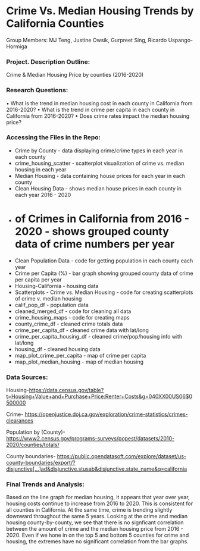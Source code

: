 # Crime Vs. Median Housing Trends by California Counties

Group Members: MJ Teng, Justine Owsik, Gurpreet Sing, Ricardo Uspango- Hormiga

### Project. Description Outline: 

Crime & Median Housing Price by counties (2016-2020)

### Research Questions:

•	What is the trend in median housing cost in each county in California from 2016-2020? 
•	What is the trend in crime per capita in each county in California from 2016-2020?
•	Does crime rates impact the median housing price?

### Accessing the Files in the Repo:
- Crime by County - data displaying crime/crime types in each year in each county
- crime_housing_scatter - scatterplot visualization of crime vs. median housing in each year
- Median Housing - data containing house prices for each year in each county
- Clean Housing Data - shows median house prices in each county in each year 2016 - 2020
- # of Crimes in California from 2016 - 2020 - shows grouped county data of crime numbers per year
- Clean Population Data - code for getting population in each county each year
- Crime per Capita (%) - bar graph showing grouped county data of crime per capita per year
- Housing-California - housing data
- Scatterplots - Crime vs. Median Housing - code for creating scatterplots of crime v. median housing
- calif_pop_df - population data
- cleaned_merged_df - code for cleaning all data
- crime_housing_maps - code for creating maps
- county_crime_df - cleaned crime totals data
- crime_per_capita_df - cleaned crime data with lat/long
- crime_per_capita_housing_df - cleaned crime/pop/housing info with lat/long
- housing_df - cleaned housing data
- map_plot_crime_per_capita - map of crime per capita
- map_plot_median_housing - map of median housing


### Data Sources: 

Housing-https://data.census.gov/table?t=Housing+Value+and+Purchase+Price:Renter+Costs&g=040XX00US06$0500000

Crime- 
https://openjustice.doj.ca.gov/exploration/crime-statistics/crimes-clearances

Population by (County)-  
https://www2.census.gov/programs-surveys/popest/datasets/2010-2020/counties/totals/

County boundaries-
https://public.opendatasoft.com/explore/dataset/us-county-boundaries/export/?disjunctive[…]ad&disjunctive.stusab&disjunctive.state_name&q=california

### Final Trends and Analysis:

Based on the line graph for median housing, it appears that year over year, housing costs continue to increase from 2016 to 2020. This is consistent for all counties in California. At the same time, crime is trending slightly downward throughout the same 5 years.  Looking at the crime and median housing county-by-county, we see that there is no signficant correlation between the amount of crime and the median housing price from 2016 - 2020.  Even if we hone in on the top 5 and bottom 5 counties for crime and housing, the extremes have no significant correlation from the bar graphs.
